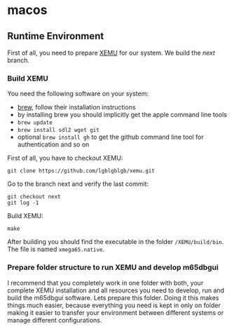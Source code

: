 # macos

## Runtime Environment
First of all, you need to prepare [XEMU](https://github.com/lgblgblgb/xemu/) for our system. We build the *next* branch.

### Build XEMU
You need the following software on your system:

- [brew](https://brew.sh/), follow their installation instructions
- by installing brew you should implicitly get the apple command line tools 
- `brew update`
- `brew install sdl2 wget git`
- optional `brew install gh` to get the github command line tool for authentication and so on


First of all, you have to checkout XEMU:
```
git clone https://github.com/lgblgblgb/xemu.git
```

Go to the branch next and verify the last commit:
```
git checkout next
git log -1
```

Build XEMU:
```
make
```
After building you should find the executable in the folder `/XEMU/build/bin`. The file is named `xmega65.native`.


### Prepare folder structure to run XEMU and develop m65dbgui
I recommend that you completely work in one folder with both, your complete XEMU installation and all resources you need to develop, run and build the m65dbgui software. Lets prepare this folder. Doing it this makes things much easier, because everything you need is kept in only on folder making it easier to transfer your environment between different systems or manage different configurations.